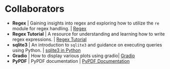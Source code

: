 # Collaborators
- **Regex** | Gaining insights into regex and exploring how to utilize the `re` module for regex handling. | [Regex](https://www.w3schools.com/python/python_regex.asp)
- **Regex Tutorial** | A resource for understanding and learning how to write regex expressions. | [Regex Tutorial](https://www.youtube.com/watch?v=sa-TUpSx1JA&ab_channel=CoreySchafer)
- **sqlite3** | An introduction to `sqlite3` and guidance on executing queries using Python. | [sqlite3 in Python](https://www.tutorialspoint.com/sqlite/sqlite_python.htm)
- **Gradio** | How to display various plots using gradio| [Gradio](https://www.gradio.app/guides/creating-plots)
- **PyPDF** | PyPDF documentation | [PyPDF Documentation](https://pypdf.readthedocs.io/en/stable/)
